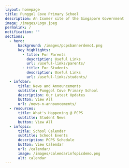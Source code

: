 ```yaml
---
layout: homepage
title: Punggol Cove Primary School
description: An Isomer site of the Singapore Government
image: /images/Logo.jpeg
permalink: /
notification: ""
sections:
  - hero:
      background: /images/pcpsbannerdemo1.png
      key_highlights:
        - title: For Parents
          description: Useful Links
          url: /useful-links/parents/
        - title: For Students
          description: Useful Links
          url: /useful-links/students/
  - infobar:
      title: News and Announcements
      subtitle: Punggol Cove Primary School
      description: Our Latest Updates
      button: View All
      url: /news-n-announcements/
  - resources:
      title: What's Happening @ PCPS
      subtitle: Student News
      button: View All
  - infopic:
      title: School Calendar
      subtitle: School Events
      description: PCPS Schedule
      button: View Calendar
      url: /calendar/
      image: /images/calendarinfopicdemo.png
      alt: calendar
---
```

